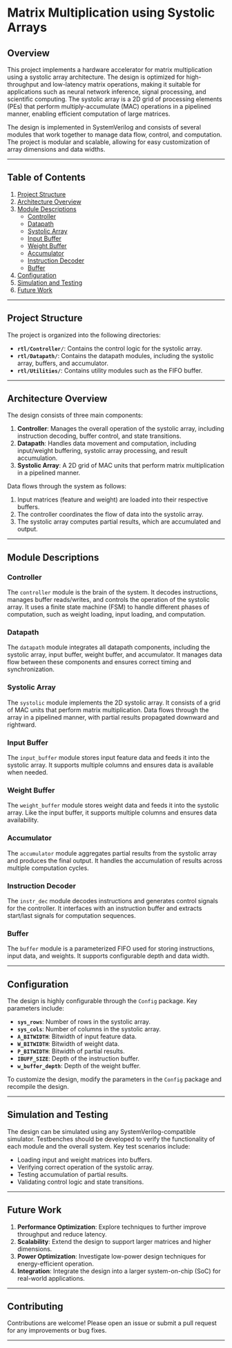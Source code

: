 # Matrix Multiplication using Systolic Arrays

## Overview
This project implements a hardware accelerator for matrix multiplication using a systolic array architecture. The design is optimized for high-throughput and low-latency matrix operations, making it suitable for applications such as neural network inference, signal processing, and scientific computing. The systolic array is a 2D grid of processing elements (PEs) that perform multiply-accumulate (MAC) operations in a pipelined manner, enabling efficient computation of large matrices.

The design is implemented in SystemVerilog and consists of several modules that work together to manage data flow, control, and computation. The project is modular and scalable, allowing for easy customization of array dimensions and data widths.

---

## Table of Contents
1. [Project Structure](#project-structure)
2. [Architecture Overview](#architecture-overview)
3. [Module Descriptions](#module-descriptions)
   - [Controller](#controller)
   - [Datapath](#datapath)
   - [Systolic Array](#systolic-array)
   - [Input Buffer](#input-buffer)
   - [Weight Buffer](#weight-buffer)
   - [Accumulator](#accumulator)
   - [Instruction Decoder](#instruction-decoder)
   - [Buffer](#buffer)
4. [Configuration](#configuration)
5. [Simulation and Testing](#simulation-and-testing)
6. [Future Work](#future-work)

---

## Project Structure
The project is organized into the following directories:
- **`rtl/Controller/`**: Contains the control logic for the systolic array.
- **`rtl/Datapath/`**: Contains the datapath modules, including the systolic array, buffers, and accumulator.
- **`rtl/Utilities/`**: Contains utility modules such as the FIFO buffer.

---

## Architecture Overview
The design consists of three main components:
1. **Controller**: Manages the overall operation of the systolic array, including instruction decoding, buffer control, and state transitions.
2. **Datapath**: Handles data movement and computation, including input/weight buffering, systolic array processing, and result accumulation.
3. **Systolic Array**: A 2D grid of MAC units that perform matrix multiplication in a pipelined manner.

Data flows through the system as follows:
1. Input matrices (feature and weight) are loaded into their respective buffers.
2. The controller coordinates the flow of data into the systolic array.
3. The systolic array computes partial results, which are accumulated and output.

---

## Module Descriptions

### Controller
The `controller` module is the brain of the system. It decodes instructions, manages buffer reads/writes, and controls the operation of the systolic array. It uses a finite state machine (FSM) to handle different phases of computation, such as weight loading, input loading, and computation.

### Datapath
The `datapath` module integrates all datapath components, including the systolic array, input buffer, weight buffer, and accumulator. It manages data flow between these components and ensures correct timing and synchronization.

### Systolic Array
The `systolic` module implements the 2D systolic array. It consists of a grid of MAC units that perform matrix multiplication. Data flows through the array in a pipelined manner, with partial results propagated downward and rightward.

### Input Buffer
The `input_buffer` module stores input feature data and feeds it into the systolic array. It supports multiple columns and ensures data is available when needed.

### Weight Buffer
The `weight_buffer` module stores weight data and feeds it into the systolic array. Like the input buffer, it supports multiple columns and ensures data availability.

### Accumulator
The `accumulator` module aggregates partial results from the systolic array and produces the final output. It handles the accumulation of results across multiple computation cycles.

### Instruction Decoder
The `instr_dec` module decodes instructions and generates control signals for the controller. It interfaces with an instruction buffer and extracts start/last signals for computation sequences.

### Buffer
The `buffer` module is a parameterized FIFO used for storing instructions, input data, and weights. It supports configurable depth and data width.

---

## Configuration
The design is highly configurable through the `Config` package. Key parameters include:
- **`sys_rows`**: Number of rows in the systolic array.
- **`sys_cols`**: Number of columns in the systolic array.
- **`A_BITWIDTH`**: Bitwidth of input feature data.
- **`W_BITWIDTH`**: Bitwidth of weight data.
- **`P_BITWIDTH`**: Bitwidth of partial results.
- **`IBUFF_SIZE`**: Depth of the instruction buffer.
- **`w_buffer_depth`**: Depth of the weight buffer.

To customize the design, modify the parameters in the `Config` package and recompile the design.

---

## Simulation and Testing
The design can be simulated using any SystemVerilog-compatible simulator. Testbenches should be developed to verify the functionality of each module and the overall system. Key test scenarios include:
- Loading input and weight matrices into buffers.
- Verifying correct operation of the systolic array.
- Testing accumulation of partial results.
- Validating control logic and state transitions.

---

## Future Work
1. **Performance Optimization**: Explore techniques to further improve throughput and reduce latency.
2. **Scalability**: Extend the design to support larger matrices and higher dimensions.
3. **Power Optimization**: Investigate low-power design techniques for energy-efficient operation.
4. **Integration**: Integrate the design into a larger system-on-chip (SoC) for real-world applications.
---

## Contributing
Contributions are welcome! Please open an issue or submit a pull request for any improvements or bug fixes.

---
